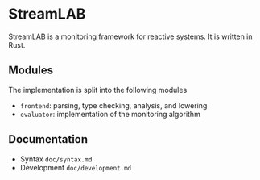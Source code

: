 # StreamLAB

StreamLAB is a monitoring framework for reactive systems.
It is written in Rust.

## Modules

The implementation is split into the following modules

* `frontend`: parsing, type checking, analysis, and lowering
* `evaluator`: implementation of the monitoring algorithm

## Documentation

* Syntax `doc/syntax.md`
* Development `doc/development.md`